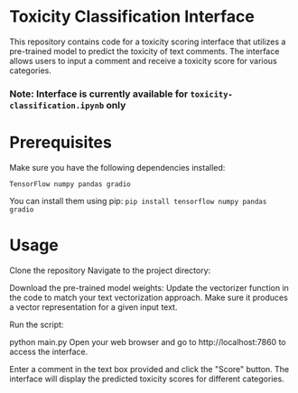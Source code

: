 # Toxicity Classification Interface
This repository contains code for a toxicity scoring interface that utilizes a pre-trained model to predict the toxicity of text comments. The interface allows users to input a comment and receive a toxicity score for various categories.

### Note: Interface is currently available for `toxicity-classification.ipynb` only

# Prerequisites
Make sure you have the following dependencies installed:

`TensorFlow
numpy
pandas
gradio`

You can install them using pip:
`pip install tensorflow numpy pandas gradio`

# Usage
Clone the repository
Navigate to the project directory:

Download the pre-trained model weights:
Update the vectorizer function in the code to match your text vectorization approach. Make sure it produces a vector representation for a given input text.

Run the script:

python main.py
Open your web browser and go to http://localhost:7860 to access the interface.

Enter a comment in the text box provided and click the "Score" button. The interface will display the predicted toxicity scores for different categories.
